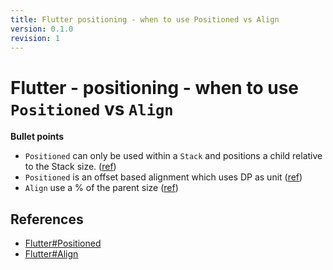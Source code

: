 ```yaml
---
title: Flutter positioning - when to use Positioned vs Align
version: 0.1.0
revision: 1
---
```


# Flutter - positioning - when to use `Positioned` vs `Align`

**Bullet points**

- `Positioned` can only be used within a `Stack` and positions a child relative to the Stack size. ([ref](https://stackoverflow.com/a/55100667/5463235))
- `Positioned` is an offset based alignment which uses DP as unit ([ref](https://stackoverflow.com/a/55100710/5463235))
- `Align` use a % of the parent size ([ref](https://stackoverflow.com/a/55100710/5463235))

## References

- [Flutter#Positioned](https://api.flutter.dev/flutter/widgets/Positioned-class.html)
- [Flutter#Align](https://api.flutter.dev/flutter/widgets/Align-class.html)
